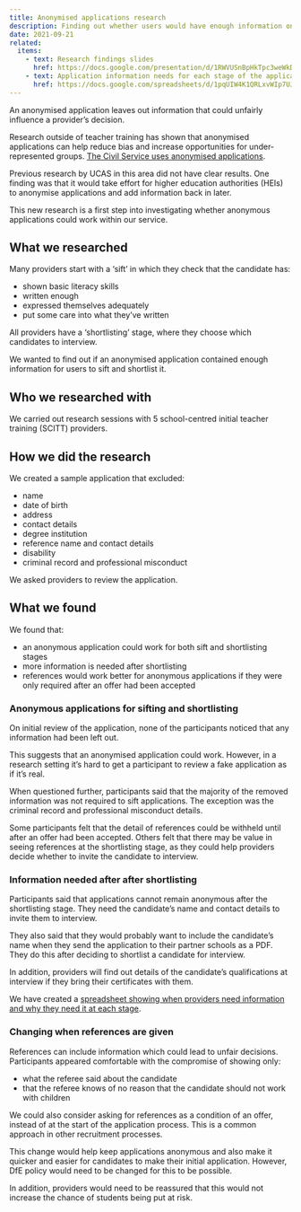 ```yaml
---
title: Anonymised applications research
description: Finding out whether users would have enough information on an anonymised application to be able to sift and shortlist candidates
date: 2021-09-21
related:
  items:
    - text: Research findings slides
      href: https://docs.google.com/presentation/d/1RWVUSnBpHkTpc3weWkDbY9cOTvHvWPqnj5czxjvgFyc/edit#slide=id.ge656c6e470_1_92
    - text: Application information needs for each stage of the application process
      href: https://docs.google.com/spreadsheets/d/1pqUIW4K1QRLxvWIp7UJldzO2rwEa7Gkx7YP2fKn9j5Y/edit#gid=0
---
```


An anonymised application leaves out information that could unfairly influence a provider’s decision.

Research outside of teacher training has shown that anonymised applications can help reduce bias and increase opportunities for under-represented groups. [The Civil Service uses anonymised applications](https://civilservice.blog.gov.uk/2015/11/05/name-blind-recruitment-a-commitment-to-diversity/).

Previous research by UCAS in this area did not have clear results. One finding was that it would take effort for higher education authorities (HEIs) to anonymise applications and add information back in later. 

This new research is a first step into investigating whether anonymous applications could work within our service.

## What we researched

Many providers start with a ‘sift’ in which they check that the candidate has:

- shown basic literacy skills
- written enough
- expressed themselves adequately
- put some care into what they’ve written

All providers have a ‘shortlisting’ stage, where they choose which candidates to interview.

We wanted to find out if an anonymised application contained enough information for users to sift and shortlist it.

## Who we researched with

We carried out research sessions with 5 school-centred initial teacher training (SCITT) providers.

## How we did the research

We created a sample application that excluded:

- name
- date of birth
- address
- contact details
- degree institution
- reference name and contact details
- disability
- criminal record and professional misconduct

We asked providers to review the application. 

## What we found

We found that:

- an anonymous application could work for both sift and shortlisting stages
- more information is needed after shortlisting
- references would work better for anonymous applications if they were only required after an offer had been accepted

### Anonymous applications for sifting and shortlisting

On initial review of the application, none of the participants noticed that any information had been left out. 

This suggests that an anonymised application could work. However, in a research setting it’s hard to get a participant to review a fake application as if it’s real.

When questioned further, participants said that the majority of the removed information was not required to sift applications. The exception was the criminal record and professional misconduct details.

Some participants felt that the detail of references could be withheld until after an offer had been accepted. Others felt that there may be value in seeing references at the shortlisting stage, as they could help providers decide whether to invite the candidate to interview. 

### Information needed after after shortlisting

Participants said that applications cannot remain anonymous after the shortlisting stage. They need the candidate’s name and contact details to invite them to interview. 

They also said that they would probably want to include the candidate’s name when they send the application to their partner schools as a PDF. They do this after deciding to shortlist a candidate for interview.

In addition, providers will find out details of the candidate’s qualifications at interview if they bring their certificates with them.

We have created a [spreadsheet showing when providers need information and why they need it at each stage](https://docs.google.com/spreadsheets/d/1pqUIW4K1QRLxvWIp7UJldzO2rwEa7Gkx7YP2fKn9j5Y/edit#gid=0).

### Changing when references are given

References can include information which could lead to unfair decisions. Participants appeared comfortable with the compromise of showing only:

- what the referee said about the candidate 
- that the referee knows of no reason that the candidate should not work with children

We could also consider asking for references as a condition of an offer, instead of at the start of the application process. This is a common approach in other recruitment processes. 

This change would help keep applications anonymous and also make it quicker and easier for candidates to make their initial application. However, DfE policy would need to be changed for this to be possible. 

In addition, providers would need to be reassured that this would not increase the chance of students being put at risk. 
